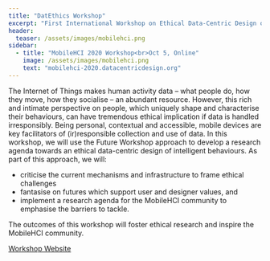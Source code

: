 ```yaml
---
title: "DatEthics Workshop"
excerpt: "First International Workshop on Ethical Data-Centric Design of Intelligent Behaviour"
header:
  teaser: /assets/images/mobilehci.png
sidebar:
  - title: "MobileHCI 2020 Workshop<br>Oct 5, Online"
    image: /assets/images/mobilehci.png
    text: "mobilehci-2020.datacentricdesign.org"
---
```


The Internet of Things makes human activity data – what people do, how they move, how they socialise – an abundant resource. However, this rich and intimate perspective on people, which uniquely shape and characterise their behaviours, can have tremendous ethical implication if data is handled irresponsibly. Being personal, contextual and accessible, mobile devices are key facilitators of (ir)responsible collection and use of data. In this workshop, we will use the Future Workshop approach to develop a research agenda towards an ethical data-centric design of intelligent behaviours. As part of this approach, we will:

* criticise the current mechanisms and infrastructure to frame ethical challenges
* fantasise on futures which support user and designer values, and
* implement a research agenda for the MobileHCI community to emphasise the barriers to tackle.

The outcomes of this workshop will foster ethical research and inspire the MobileHCI community.

[Workshop Website](https://mobilehci-2020.datacentricdesign.org)